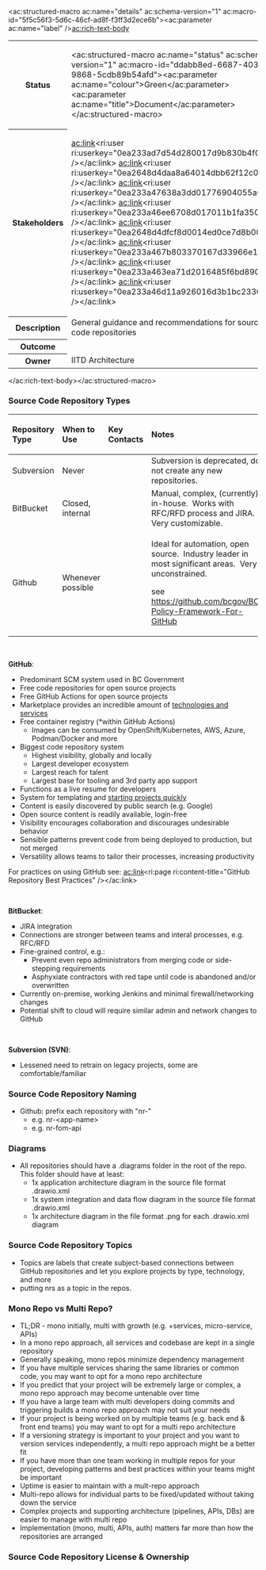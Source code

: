 <ac:structured-macro ac:name="details" ac:schema-version="1" ac:macro-id="5f5c56f3-5d6c-46cf-ad8f-f3ff3d2ece6b"><ac:parameter ac:name="label" /><ac:rich-text-body><table class="wrapped"><colgroup><col /><col /></colgroup><tbody><tr><th>Status</th><td><div class="content-wrapper"><p><ac:structured-macro ac:name="status" ac:schema-version="1" ac:macro-id="ddabb8ed-6687-4038-9868-5cdb89b54afd"><ac:parameter ac:name="colour">Green</ac:parameter><ac:parameter ac:name="title">Document</ac:parameter></ac:structured-macro></p></div></td></tr><tr><th>Stakeholders</th><td><div class="content-wrapper"><p><ac:link><ri:user ri:userkey="0ea233ad7d54d280017d9b830b4f0008" /></ac:link> <ac:link><ri:user ri:userkey="0ea2648d4daa8a64014dbb62f12c0008" /></ac:link> <ac:link><ri:user ri:userkey="0ea233a47638a3dd01776904055a002b" /></ac:link> <ac:link><ri:user ri:userkey="0ea233a46ee6708d017011b1fa350019" /></ac:link> <ac:link><ri:user ri:userkey="0ea2648d4dfcf8d0014ed0ce7d8b0016" /></ac:link> <ac:link><ri:user ri:userkey="0ea233a467b803370167d33966e10002" /></ac:link> <ac:link><ri:user ri:userkey="0ea233a463ea71d2016485f6bd890006" /></ac:link> <ac:link><ri:user ri:userkey="0ea233a46d11a926016d3b1bc2330006" /></ac:link>  </p></div></td></tr><tr><th>Description</th><td>General guidance and recommendations for source code repositories</td></tr><tr><th>Outcome</th><td><br /></td></tr><tr><th>Owner</th><td>IITD Architecture</td></tr></tbody></table></ac:rich-text-body></ac:structured-macro><h3 style="text-align: left;">Source Code Repository Types</h3><table class="wrapped"><colgroup><col /><col /><col /><col /></colgroup><thead><tr><th style="text-align: left;"><p>Repository Type</p></th><th style="text-align: left;"><p>When to Use</p></th><th style="text-align: left;"><p>Key Contacts</p></th><th style="text-align: left;"><p>Notes</p></th></tr></thead><tbody><tr><td style="text-align: left;">Subversion</td><td style="text-align: left;">Never</td><td style="text-align: left;"><br /></td><td style="text-align: left;">Subversion is deprecated, do not create any new repositories.</td></tr><tr><td style="text-align: left;">BitBucket</td><td style="text-align: left;">Closed, internal</td><td style="text-align: left;"><br /></td><td style="text-align: left;">Manual, complex, (currently) in-house.  Works with RFC/RFD process and JIRA.  Very customizable.</td></tr><tr><td style="text-align: left;">Github</td><td style="text-align: left;">Whenever possible</td><td style="text-align: left;"><br /></td><td style="text-align: left;"><p>Ideal for automation, open source.  Industry leader in most significant areas.  Very unconstrained. </p><p>see <a href="https://github.com/bcgov/BC-Policy-Framework-For-GitHub">https://github.com/bcgov/BC-Policy-Framework-For-GitHub</a></p></td></tr></tbody></table><p style="text-align: left;"><br /></p><p style="text-align: left;"><strong>GitHub</strong>:</p><ul style="text-align: left;"><li>Predominant SCM system used in BC Government</li><li>Free code repositories for open source projects</li><li>Free GitHub Actions for open source projects</li><li>Marketplace provides an incredible amount of<span> </span><a href="https://github.com/marketplace" class="external-link" rel="nofollow">technologies and services</a></li><li>Free container registry (*within GitHub Actions)<ul><li>Images can be consumed by OpenShift/Kubernetes, AWS, Azure, Podman/Docker and more</li></ul></li><li>Biggest code repository system<ul><li>Highest visibility, globally and locally</li><li>Largest developer ecosystem</li><li>Largest reach for talent</li><li>Largest base for tooling and 3rd party app support</li></ul></li><li>Functions as a live resume for developers</li><li><span>System for templating and <a href="https://github.com/bcgov/greenfield-template">starting projects quickly</a></span></li><li><span>Content is easily discovered by public search (e.g. Google)</span></li><li><span>Open source content is readily available, login-free</span></li><li><span>Visibility encourages collaboration and discourages undesirable behavior</span></li><li><span>Sensible patterns prevent code from being deployed to production, but not merged</span></li><li><span>Versatility allows teams to tailor their processes, increasing productivity</span></li></ul><p><span>For practices on using GitHub see: <ac:link><ri:page ri:content-title="GitHub Repository Best Practices" /></ac:link></span></p><p><br /></p><p><span><strong>BitBucket</strong>:</span></p><ul style="list-style-type: square;"><li>JIRA integration</li><li>Connections are stronger between teams and interal processes, e.g. RFC/RFD</li><li>Fine-grained control, e.g.:<ul style="list-style-type: square;"><li>Prevent even repo administrators from merging code or side-stepping requirements</li><li>Asphyxiate contractors with red tape until code is abandoned and/or overwritten</li></ul></li><li>Currently on-premise, working Jenkins and minimal firewall/networking changes</li><li>Potential shift to cloud will require similar admin and network changes to GitHub</li></ul><p><br /></p><p><strong>Subversion (SVN)</strong>:</p><ul style="list-style-type: square;"><li>Lessened need to retrain on legacy projects, some are comfortable/familiar</li></ul><h3>Source Code Repository Naming</h3><ul><li>Github: prefix each repository with &quot;nr-&quot;<ul><li>e.g. nr-&lt;app-name&gt;</li><li>e.g. nr-fom-api</li></ul></li></ul><h3>Diagrams</h3><ul><li>All repositories should have a .diagrams folder in the root of the repo. This folder should have at least:<br /><ul><li>1x application architecture diagram in the source file format .drawio.xml</li><li>1x system integration and data flow diagram in the source file format .drawio.xml</li><li>1x architecture diagram in the file format .png for each .drawio.xml diagram</li></ul></li></ul><h3>Source Code Repository Topics</h3><ul><li><span class="ILfuVd"><span class="hgKElc">Topics are labels that create subject-based connections between GitHub repositories and let you explore projects by type, technology, and more</span></span></li><li><span class="ILfuVd"><span class="hgKElc">putting nrs as a topic in the repos.</span></span></li></ul><h3>Mono Repo vs Multi Repo?</h3><ul><li><span class="hs_cos_wrapper hs_cos_wrapper_meta_field hs_cos_wrapper_type_rich_text">TL;DR - mono initially, multi with growth (e.g. +services, micro-service, APIs)</span></li><li><span class="hs_cos_wrapper hs_cos_wrapper_meta_field hs_cos_wrapper_type_rich_text">In a mono repo approach, all services and codebase are kept in a single repository</span></li><li>Generally speaking, mono repos minimize dependency management</li><li>If you have multiple services sharing the same libraries or common code, you may want to opt for a mono repo architecture</li><li>If you predict that your project will be extremely large or complex, a mono repo approach may become untenable over time</li><li>If you have a large team with multi developers doing commits and triggering builds a mono repo approach may not suit your needs</li><li>If your project is being worked on by multiple teams (e.g. back end &amp; front end teams) you may want to opt for a multi repo architecture</li><li>If a versioning strategy is important to your project and you want to version services independently, a multi repo approach might be a better fit</li><li>If you have more than one team working in multiple repos for your project, developing patterns and best practices within your teams might be important</li><li>Uptime is easier to maintain with a mult-repo approach</li><li>Multi-repo allows for individual parts to be fixed/updated without taking down the service</li><li>Complex projects and supporting architecture (pipelines, APIs, DBs) are easier to manage with multi repo</li><li>Implementation (mono, multi, APIs, auth) matters far more than how the repositories are arranged</li></ul><h3>Source Code Repository License &amp; Ownership</h3>